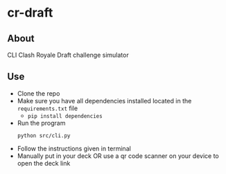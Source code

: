 # cr-draft
## About
CLI Clash Royale Draft challenge simulator

## Use
- Clone the repo
- Make sure you have all dependencies installed located in the `requirements.txt` file
  - `pip install dependencies`
- Run the program
  ```
  python src/cli.py
  ```
- Follow the instructions given in terminal
- Manually put in your deck OR use a qr code scanner on your device to open the deck link
